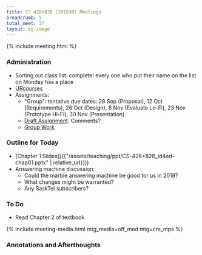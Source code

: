 ```yaml
---
title: CS 428+828 (201830) Meetings
breadcrumb: 5
total_meet: 37
layout: bg-image
---
```

{% include meeting.html %}

### Administration

* Sorting out class list: complete! every one who put their name on the list on Monday has a place
* [URcourses](https://urcourses.uregina.ca/course/view.php?id=2084)
* Assignments:
  * "Group": tentative due dates: 28 Sep (Proposal), 12 Oct (Requirements), 26 Oct (Design), 6 Nov (Evaluate Lo-Fi), 23 Nov (Prototype Hi-Fi), 30 Nov (Presentation)
  * [Draft Assignment](../../assignments/i-or-g/01-proposal.html). Comments?
  * [Group Work](../../../groupwork.html)

### Outline for Today

* [Chapter 1 Slides]({{"/assets/teaching/ppt/CS-428+828_id4ed-chap01.pptx" | relative_url}}))
* Answering machine discussion:
  * Could the marble answering machine be good for us in 2018?
  * What changes might be warranted?
  * Any SaskTel subscribers?

### To Do

* Read Chapter 2 of textbook

{% include meeting-media.html mtg_media=off_med mtg=crs_mps %}

### Annotations and Afterthoughts
